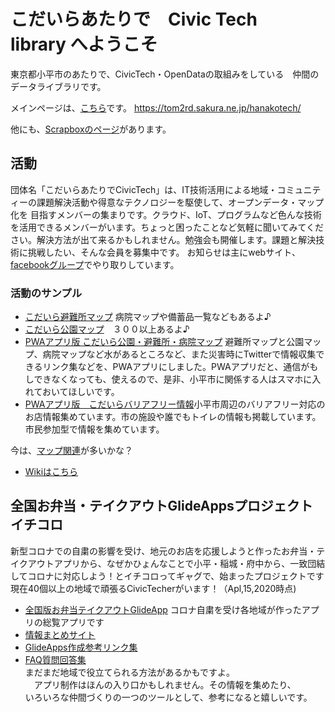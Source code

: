 # こだいらあたりで　Civic Tech　 library へようこそ

東京都小平市のあたりで、CivicTech・OpenDataの取組みをしている　仲間のデータライブラリです。

メインページは、[こちら](https://tom2rd.sakura.ne.jp/hanakotech/)です。
https://tom2rd.sakura.ne.jp/hanakotech/

他にも、[Scrapboxのページ](https://scrapbox.io/HanakoCivicTech/)があります。

## 活動

団体名「こだいらあたりでCivicTech」は、IT技術活用による地域・コミュニティーの課題解決活動や得意なテクノロジーを駆使して、オープンデータ・マップ化を
目指すメンバーの集まりです。クラウド、IoT、プログラムなど色んな技術を活用できるメンバーがいます。ちょっと困ったことなど気軽に聞いてみてください。解決方法が出て来るかもしれません。勉強会も開催します。課題と解決技術に挑戦したい、そんな会員を募集中です。
お知らせは主にwebサイト、[facebookグループ](https://www.facebook.com/groups/114497269232471/)でやり取りしています。

### 活動のサンプル

- [こだいら避難所マップ](https://tom2rd.sakura.ne.jp/hanakotech/parkmap/hinan.html) 病院マップや備蓄品一覧などもあるよ♪
- [こだいら公園マップ](https://tom2rd.sakura.ne.jp/hanakotech/parkmap/index.html)　３００以上あるよ♪
- [PWAアプリ版 こだいら公園・避難所・病院マップ](https://go.glideapps.com/play/3xBVqx5XmOftJ0vmgJW3) 避難所マップと公園マップ、病院マップなど水があるところなど、また災害時にTwitterで情報収集できるリンク集などを、PWAアプリにしました。PWAアプリだと、通信がもしできなくなっても、使えるので、是非、小平市に関係する人はスマホに入れておいてほしいです。
- [PWAアプリ版　こだいらバリアフリー情報](https://barrier-free.glideapp.io/)小平市周辺のバリアフリー対応のお店情報集めています。市の施設や誰でもトイレの情報も掲載しています。市民参加型で情報を集めています。

今は、[マップ関連](https://tom2rd.sakura.ne.jp/hanakotech/category/mapping/)が多いかな？

- [Wikiはこちら](https://github.com/tom2rd/hanakotech/wiki)

## 全国お弁当・テイクアウトGlideAppsプロジェクト イチコロ
新型コロナでの自粛の影響を受け、地元のお店を応援しようと作ったお弁当・テイクアウトアプリから、なぜかひょんなことで小平・稲城・府中から、一致団結してコロナに対応しよう！とイチコロってギャグで、始まったプロジェクトです  現在40個以上の地域で頑張るCivicTecherがいます！（Apl,15,2020時点)  
- [全国版お弁当テイクアウトGlideApp](https://obento-takeout.glideapp.io/) コロナ自粛を受け各地域が作ったアプリの総覧アプリです
- [情報まとめサイト](https://tom2rd.sakura.ne.jp/hanakotech/2020/04/03/post-14598/)
- [GlideApps作成参考リンク集](https://tom2rd.sakura.ne.jp/hanakotech/2020/04/10/post-14660/)
- [FAQ質問回答集](https://tom2rd.sakura.ne.jp/hanakotech/2020/04/11/post-14670/)  
まだまだ地域で役立てられる方法があるかもですよ。  
　アプリ制作はほんの入り口かもしれません。その情報を集めたり、  
  いろいろな仲間づくりの一つのツールとして、参考になると嬉しいです。

